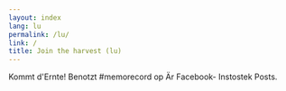 ```yaml
---
layout: index
lang: lu
permalink: /lu/
link: /
title: Join the harvest (lu)
---
```


Kommt d'Ernte! Benotzt #memorecord op Är Facebook- Instostek Posts.
<!-- more -->

